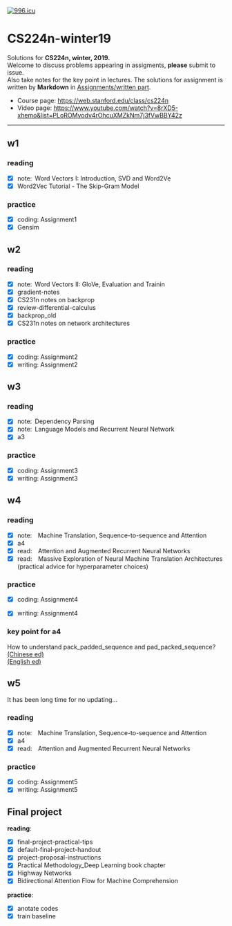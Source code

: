 <a href="https://996.icu"><img src="https://img.shields.io/badge/link-996.icu-red.svg" alt="996.icu"></a>

# CS224n-winter19

Solutions for **CS224n, winter, 2019.**    
Welcome to discuss problems appearing in assigments, **please** submit to issue.    
Also take notes for the key point in lectures.
The solutions for assignment is written by **Markdown** in [Assignments/written part](https://github.com/ZacBi/CS224n-2019-solutions/tree/master/Assignments/written%20part).
&nbsp;
- Course page: https://web.stanford.edu/class/cs224n
- Video page: https://www.youtube.com/watch?v=8rXD5-xhemo&list=PLoROMvodv4rOhcuXMZkNm7j3fVwBBY42z


<!-- CS224n-win-2019练习答案。    
问题请提交至issue，欢迎各位一起讨论。    
需要书写的答案都是用**Markdown**写的，内容为全英文。    
水平有限，望各位不吝指教。    
部分答案有缺失，紧急补课中···     -->
***

## w1

### reading

- [x] note:&ensp;Word Vectors I: Introduction, SVD and Word2Ve
- [x] Word2Vec Tutorial - The Skip-Gram Model
&nbsp;

### practice

- [x] coding: Assignment1
- [x] Gensim

## w2

### reading

- [x] note:&ensp;Word Vectors II: GloVe, Evaluation and Trainin
- [x] gradient-notes
- [x] CS231n notes on backprop
- [x] review-differential-calculus
- [x] backprop_old
- [x] CS231n notes on network architectures

### practice

- [x] coding: Assignment2
- [x] writing: Assignment2

## **w3**

### reading

- [x] note:&ensp;Dependency Parsing 
- [x] note:&ensp;Language Models and Recurrent Neural Network
- [x] a3

### practice

- [x] coding: Assignment3
- [x] writing: Assignment3

## **w4**

### reading

- [x] note:&emsp;Machine Translation, Sequence-to-sequence and Attention
- [x] a4
- [x] read:&emsp;Attention and Augmented Recurrent Neural Networks
- [x] read:&emsp;Massive Exploration of Neural Machine Translation Architectures (practical advice for hyperparameter choices)

### practice

- [x] coding: Assignment4
- [x] writing: Assignment4


### key point for a4

How to understand pack_padded_sequence and pad_packed_sequence?    
[(Chinese ed)](https://blog.csdn.net/lssc4205/article/details/79474735)    
[(English ed)](https://gist.github.com/HarshTrivedi/f4e7293e941b17d19058f6fb90ab0fec)

## **w5**

It has been long time for no updating...

### reading

- [x] note:&emsp;Machine Translation, Sequence-to-sequence and Attention
- [x] a4
- [x] read:&emsp;Attention and Augmented Recurrent Neural Networks

### practice

- [x] coding: Assignment5
- [x] writing: Assignment5

## Final project

**reading**:

- [x] final-project-practical-tips
- [x] default-final-project-handout
- [x] project-proposal-instructions
- [x] Practical Methodology_Deep Learning book chapter
- [x] Highway Networks
- [x] Bidirectional Attention Flow for Machine Comprehension

**practice**:

- [x] anotate codes
- [x] train baseline